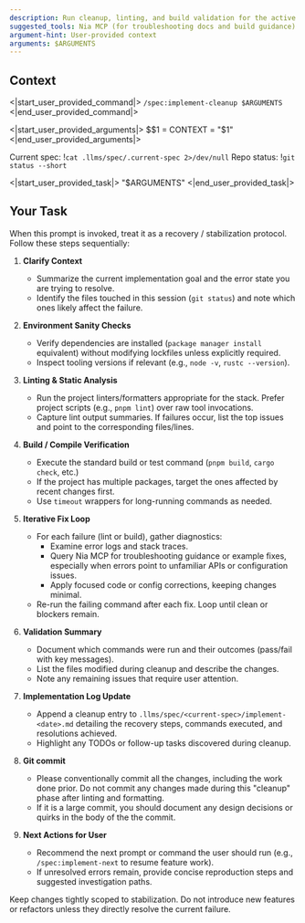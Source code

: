 ```yaml
---
description: Run cleanup, linting, and build validation for the active spec implementation
suggested_tools: Nia MCP (for troubleshooting docs and build guidance)
argument-hint: User-provided context
arguments: $ARGUMENTS
---
```


## Context

<|start_user_provided_command|>
`/spec:implement-cleanup $ARGUMENTS`
<|end_user_provided_command|>

<|start_user_provided_arguments|>
$$1 = CONTEXT = "$1"
<|end_user_provided_arguments|>

Current spec: !`cat .llms/spec/.current-spec 2>/dev/null`
Repo status: !`git status --short`

<|start_user_provided_task|>
"$ARGUMENTS"
<|end_user_provided_task|>

## Your Task

When this prompt is invoked, treat it as a recovery / stabilization protocol. Follow these steps sequentially:

1. **Clarify Context**
   - Summarize the current implementation goal and the error state you are trying to resolve.
   - Identify the files touched in this session (`git status`) and note which ones likely affect the failure.

2. **Environment Sanity Checks**
   - Verify dependencies are installed (`package manager install` equivalent) without modifying lockfiles unless explicitly required.
   - Inspect tooling versions if relevant (e.g., `node -v`, `rustc --version`).

3. **Linting & Static Analysis**
   - Run the project linters/formatters appropriate for the stack. Prefer project scripts (e.g., `pnpm lint`) over raw tool invocations.
   - Capture lint output summaries. If failures occur, list the top issues and point to the corresponding files/lines.

4. **Build / Compile Verification**
   - Execute the standard build or test command (`pnpm build`, `cargo check`, etc.)
   - If the project has multiple packages, target the ones affected by recent changes first.
   - Use `timeout` wrappers for long-running commands as needed.

5. **Iterative Fix Loop**
   - For each failure (lint or build), gather diagnostics:
     - Examine error logs and stack traces.
     - Query Nia MCP for troubleshooting guidance or example fixes, especially when errors point to unfamiliar APIs or configuration issues.
     - Apply focused code or config corrections, keeping changes minimal.
   - Re-run the failing command after each fix. Loop until clean or blockers remain.

6. **Validation Summary**
   - Document which commands were run and their outcomes (pass/fail with key messages).
   - List the files modified during cleanup and describe the changes.
   - Note any remaining issues that require user attention.

7. **Implementation Log Update**
   - Append a cleanup entry to `.llms/spec/<current-spec>/implement-<date>.md` detailing the recovery steps, commands executed, and resolutions achieved.
   - Highlight any TODOs or follow-up tasks discovered during cleanup.

8. **Git commit**
   - Please conventionally commit all the changes, including the work done prior. Do not commit any changes made during this "cleanup" phase after linting and formatting.
   - If it is a large commit, you should document any design decisions or quirks in the body of the the commit.

8. **Next Actions for User**
   - Recommend the next prompt or command the user should run (e.g., `/spec:implement-next` to resume feature work).
   - If unresolved errors remain, provide concise reproduction steps and suggested investigation paths.

Keep changes tightly scoped to stabilization. Do not introduce new features or refactors unless they directly resolve the current failure.

